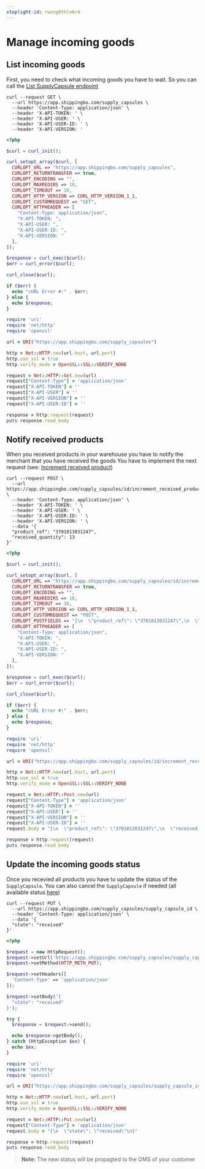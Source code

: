```yaml
---
stoplight-id: rwxng0thle6r4
---
```


# Manage incoming goods

## List incoming goods

First, you need to check what incoming goods you have to wait. So you can call the [List SupplyCapsule endpoint](https://developer.shippingbo.com/docs/api/branches/main/6be80a82ef53d-list-supply-capsule)

```curl
curl --request GET \
  --url https://app.shippingbo.com/supply_capsules \
  --header 'Content-Type: application/json' \
  --header 'X-API-TOKEN: ' \
  --header 'X-API-USER: ' \
  --header 'X-API-USER-ID: ' \
  --header 'X-API-VERSION: '
```
```php
<?php

$curl = curl_init();

curl_setopt_array($curl, [
  CURLOPT_URL => "https://app.shippingbo.com/supply_capsules",
  CURLOPT_RETURNTRANSFER => true,
  CURLOPT_ENCODING => "",
  CURLOPT_MAXREDIRS => 10,
  CURLOPT_TIMEOUT => 30,
  CURLOPT_HTTP_VERSION => CURL_HTTP_VERSION_1_1,
  CURLOPT_CUSTOMREQUEST => "GET",
  CURLOPT_HTTPHEADER => [
    "Content-Type: application/json",
    "X-API-TOKEN: ",
    "X-API-USER: ",
    "X-API-USER-ID: ",
    "X-API-VERSION: "
  ],
]);

$response = curl_exec($curl);
$err = curl_error($curl);

curl_close($curl);

if ($err) {
  echo "cURL Error #:" . $err;
} else {
  echo $response;
}
```
```ruby
require 'uri'
require 'net/http'
require 'openssl'

url = URI("https://app.shippingbo.com/supply_capsules")

http = Net::HTTP.new(url.host, url.port)
http.use_ssl = true
http.verify_mode = OpenSSL::SSL::VERIFY_NONE

request = Net::HTTP::Get.new(url)
request["Content-Type"] = 'application/json'
request["X-API-TOKEN"] = ''
request["X-API-USER"] = ''
request["X-API-VERSION"] = ''
request["X-API-USER-ID"] = ''

response = http.request(request)
puts response.read_body
```

## Notify received products

When you received products in your warehouse you have to notify the merchant that you have received the goods
You have to implement the next request (see: [Increment received product](https://developer.shippingbo.com/docs/api/branches/main/b97428e10a40f-increment-received-product))

```curl
curl --request POST \
  --url https://app.shippingbo.com/supply_capsules/id/increment_received_product \
  --header 'Content-Type: application/json' \
  --header 'X-API-TOKEN: ' \
  --header 'X-API-USER: ' \
  --header 'X-API-USER-ID: ' \
  --header 'X-API-VERSION: ' \
  --data '{
  "product_ref": "3701013031247",
  "received_quantity": 13
}'
```
```php
<?php

$curl = curl_init();

curl_setopt_array($curl, [
  CURLOPT_URL => "https://app.shippingbo.com/supply_capsules/id/increment_received_product",
  CURLOPT_RETURNTRANSFER => true,
  CURLOPT_ENCODING => "",
  CURLOPT_MAXREDIRS => 10,
  CURLOPT_TIMEOUT => 30,
  CURLOPT_HTTP_VERSION => CURL_HTTP_VERSION_1_1,
  CURLOPT_CUSTOMREQUEST => "POST",
  CURLOPT_POSTFIELDS => "{\n  \"product_ref\": \"3701013031247\",\n  \"received_quantity\": 13\n}",
  CURLOPT_HTTPHEADER => [
    "Content-Type: application/json",
    "X-API-TOKEN: ",
    "X-API-USER: ",
    "X-API-USER-ID: ",
    "X-API-VERSION: "
  ],
]);

$response = curl_exec($curl);
$err = curl_error($curl);

curl_close($curl);

if ($err) {
  echo "cURL Error #:" . $err;
} else {
  echo $response;
}
```
```ruby
require 'uri'
require 'net/http'
require 'openssl'

url = URI("https://app.shippingbo.com/supply_capsules/id/increment_received_product")

http = Net::HTTP.new(url.host, url.port)
http.use_ssl = true
http.verify_mode = OpenSSL::SSL::VERIFY_NONE

request = Net::HTTP::Post.new(url)
request["Content-Type"] = 'application/json'
request["X-API-TOKEN"] = ''
request["X-API-USER"] = ''
request["X-API-VERSION"] = ''
request["X-API-USER-ID"] = ''
request.body = "{\n  \"product_ref\": \"3701013031247\",\n  \"received_quantity\": 13\n}"

response = http.request(request)
puts response.read_body
```

## Update the incoming goods status

Once you recevied all products you have to update the status of the `SupplyCapsule`.
You can also cancel the `SupplyCapsule` if needed (all available status [here](https://developer.shippingbo.com/docs/api/2a40840df69c4-update-a-supply-capsule))

```curl
curl --request PUT \
  --url https://app.shippingbo.com/supply_capsules/supply_capsule_id \
  --header 'Content-Type: application/json' \
  --data '{
  "state": "received"
}'
```
```php
<?php

$request = new HttpRequest();
$request->setUrl('https://app.shippingbo.com/supply_capsules/supply_capsule_id');
$request->setMethod(HTTP_METH_PUT);

$request->setHeaders([
  'Content-Type' => 'application/json'
]);

$request->setBody('{
  "state": "received"
}');

try {
  $response = $request->send();

  echo $response->getBody();
} catch (HttpException $ex) {
  echo $ex;
}
```
```ruby
require 'uri'
require 'net/http'
require 'openssl'

url = URI("https://app.shippingbo.com/supply_capsules/supply_capsule_id")

http = Net::HTTP.new(url.host, url.port)
http.use_ssl = true
http.verify_mode = OpenSSL::SSL::VERIFY_NONE

request = Net::HTTP::Put.new(url)
request["Content-Type"] = 'application/json'
request.body = "{\n  \"state\": \"received\"\n}"

response = http.request(request)
puts response.read_body
```

> **Note**: The new status will be propagted to the OMS of your customer